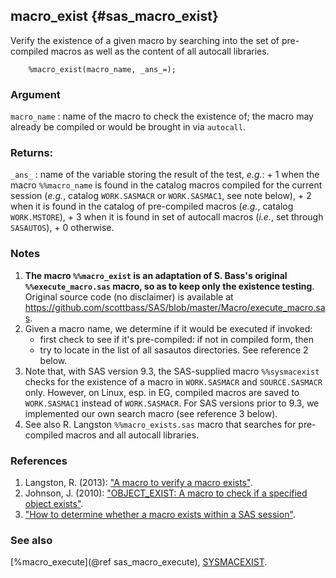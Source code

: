 ## macro_exist {#sas_macro_exist}
Verify the existence of a given macro by searching into the set of pre-compiled macros as well
as the content of all autocall libraries.

~~~sas
	%macro_exist(macro_name, _ans_=);
~~~

### Argument
`macro_name` : name of the macro to check the existence of; the macro may already be compiled 
	or would be brought in via `autocall`.

### Returns:
`_ans_` : name of the variable storing the result of the test, _e.g._:
		+ 1 when the macro `%%macro_name` is found in the catalog macros compiled for the current 
			session (_e.g._, catalog `WORK.SASMACR` or `WORK.SASMAC1`, see note below),
		+ 2 when it is found in the catalog of pre-compiled macros (_e.g._, catalog `WORK.MSTORE`),
		+ 3 when it is found in set of autocall macros (_i.e._, set through `SASAUTOS`),
		+ 0 otherwise.

### Notes
1. **The macro `%%macro_exist` is  an adaptation of S. Bass's original `%%execute_macro.sas` 
macro, so as to keep only the existence testing**. Original source code (no disclaimer) is 
available at <https://github.com/scottbass/SAS/blob/master/Macro/execute_macro.sas>. 
2. Given a macro name, we determine if it would be executed if invoked:
	- first check to see if it's pre-compiled: if not in compiled form, then 
	- try to locate in the list of all sasautos directories.
See reference 2 below.
3. Note that, with SAS version 9.3, the SAS-supplied macro `%%sysmacexist` checks for the existence 
of a macro in `WORK.SASMACR` and `SOURCE.SASMACR` only.  However, on Linux, esp. in EG, compiled 
macros are saved to `WORK.SASMAC1` instead of `WORK.SASMACR`. For SAS versions prior to 9.3, we 
implemented our own search macro (see reference 3 below).
4. See also R. Langston `%%macro_exists.sas` macro that searches for pre-compiled macros and all
autocall libraries.

### References
1. Langston, R. (2013): ["A macro to verify a macro exists"](http://support.sas.com/resources/papers/proceedings13/339-2013.pdf).
2. Johnson, J. (2010): ["OBJECT_EXIST: A macro to check if a specified object exists"](http://www.pharmasug.org/cd/papers/TU/TU01.pdf).
3. ["How to determine whether a macro exists within a SAS session"](http://support.sas.com/kb/36/360.html).

### See also
[%macro_execute](@ref sas_macro_execute),
[SYSMACEXIST](http://support.sas.com/documentation/cdl/en/mcrolref/62978/HTML/default/viewer.htm#n0xwysoo8i2j3kn13ls4thkn3xbp.htm).
